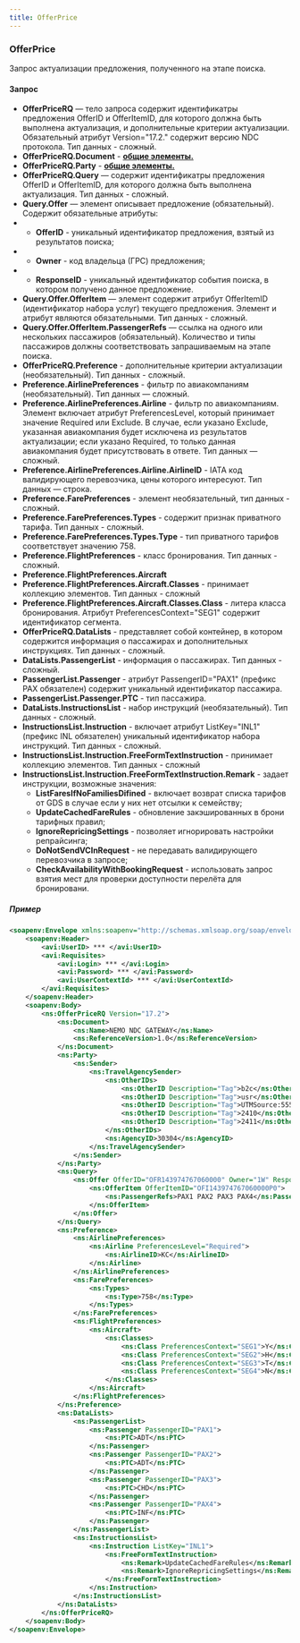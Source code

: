 ```yaml
---
title: OfferPrice
---
```


### OfferPrice
Запрос актуализации предложения, полученного на этапе поиска.

#### Запрос

-	**OfferPriceRQ** — тело запроса содержит идентификатры предложения OfferID и OfferItemID, для которого должна быть выполнена актуализация, и дополнительные критерии актуализации. Обязательный атрибут Version="17.2." содержит версию NDC протокола.  Тип данных - сложный. 
-	**OfferPriceRQ.Document** - **[общие элементы.](/ndc/ndc_element)**
-	**OfferPriceRQ.Party** - **[общие элементы.](/ndc/ndc_element)**
-	**OfferPriceRQ.Query** — содержит идентификатры предложения OfferID и OfferItemID, для которого должна быть выполнена актуализация. Тип данных - сложный.
-	**Query.Offer** — элемент описывает предложение (обязательный). Содержит обязательные атрибуты:
-	-	**OfferID** - уникальный идентификатор предложения, взятый из результатов поиска;
-	-	**Owner** - код владельца (ГРС) предложения;
-	-	**ResponseID** - уникальный идентификатор события поиска, в котором получено данное предложение.
-	**Query.Offer.OfferItem** — элемент содержит атрибут OfferItemID (идентификатор набора услуг) текущего предложения. Элемент и атрибут являются обязательными. Тип данных - сложный.
-	**Query.Offer.OfferItem.PassengerRefs** — ссылка на одного или нескольких пассажиров (обязательный). Количество и типы пассажиров должны соответствовать запрашиваемым на этапе поиска.  
-	**OfferPriceRQ.Preference** - дополнительные критерии актуализации (необязательный). Тип данных - сложный.
-	**Preference.AirlinePreferences** - фильтр по авиакомпаниям (необязательный). Тип данных — сложный.
-	**Preference.AirlinePreferences.Airline** - фильтр по авиакомпаниям. Элемент включает атрибут PreferencesLevel, который принимает значение Required или Exclude. В случае, если указано Exclude, указанная авиакомпания будет исключена из результатов актуализации; если указано Required, то только данная авиакомпания будет присутствовать в ответе. Тип данных — сложный.
-	**Preference.AirlinePreferences.Airline.AirlineID** - IATA код валидирующего перевозчика, цены которого интересуют. Тип данных — строка.
-	**Preference.FarePreferences** - элемент необязательный, тип данных - сложный.	
-	**Preference.FarePreferences.Types** - содержит признак приватного тарифа. Тип данных - сложный.
-	**Preference.FarePreferences.Types.Type** - тип приватного тарифов соответствует значению 758. 
-	**Preference.FlightPreferences** - класс бронирования. Тип данных - сложный.	
-	**Preference.FlightPreferences.Aircraft** 
-	**Preference.FlightPreferences.Aircraft.Classes** - принимает коллекцию элементов. Тип данных - сложный	
-	**Preference.FlightPreferences.Aircraft.Classes.Class** - литера класса бронирования. Атрибут PreferencesContext="SEG1" содержит идентификатор сегмента.
-	**OfferPriceRQ.DataLists** - представляет собой контейнер, в котором содержится информация о пассажирах и дополнительных инструкциях. Тип данных - сложный.
-	**DataLists.PassengerList** - информация о пассажирах. Тип данных - сложный.
-   **PassengerList.Passenger** -  атрибут PassengerID="PAX1" (префикс PAX обязателен) содержит уникальный идентификатор пассажира.
-   **PassengerList.Passenger.PTC** - тип пассажира. 
-	**DataLists.InstructionsList** - набор инструкций (необязательный). Тип данных - сложный. 
-	**InstructionsList.Instruction** - включает атрибут ListKey="INL1" (префикс INL обязателен) уникальный идентификатор набора инструкций. Тип данных - сложный.
-	**InstructionsList.Instruction.FreeFormTextInstruction** - принимает коллекцию элементов. Тип данных - сложный
-	**InstructionsList.Instruction.FreeFormTextInstruction.Remark** - задает инструкции, возможные значения:
    -   **ListFaresIfNoFamiliesDifined** - включает возврат списка тарифов от GDS в случае если у них нет отсылки к семейству; 
    -   **UpdateCachedFareRules** - обновление закэшированных в брони тарифных правил; 
    -   **IgnoreRepricingSettings** - позволяет игнорировать настройки репрайсинга;
	-	**DoNotSendVCInRequest** - не передавать валидирующего перевозчика в запросе;
	-	**CheckAvailabilityWithBookingRequest** - использовать запрос взятия мест для проверки доступности перелёта для бронировани.
##### Пример

```xml
<soapenv:Envelope xmlns:soapenv="http://schemas.xmlsoap.org/soap/envelope/" xmlns:avi="http://nemo.travel/AviaNDC" xmlns:ns="http://www.iata.org/IATA/EDIST/2017.2">
	<soapenv:Header>
		<avi:UserID> *** </avi:UserID>
		<avi:Requisites>
			<avi:Login> *** </avi:Login>
			<avi:Password> *** </avi:Password>
			<avi:UserContextId> *** </avi:UserContextId>
		</avi:Requisites>
	</soapenv:Header>
	<soapenv:Body>
		<ns:OfferPriceRQ Version="17.2">
			<ns:Document>
				<ns:Name>NEMO NDC GATEWAY</ns:Name>
				<ns:ReferenceVersion>1.0</ns:ReferenceVersion>
			</ns:Document>
			<ns:Party>
				<ns:Sender>
					<ns:TravelAgencySender>
						<ns:OtherIDs>
							<ns:OtherID Description="Tag">b2c</ns:OtherID>
							<ns:OtherID Description="Tag">usr</ns:OtherID>
							<ns:OtherID Description="Tag">UTMSource:555</ns:OtherID>
							<ns:OtherID Description="Tag">2410</ns:OtherID>
							<ns:OtherID Description="Tag">2411</ns:OtherID>
						</ns:OtherIDs>
						<ns:AgencyID>30304</ns:AgencyID>
					</ns:TravelAgencySender>
				</ns:Sender>
			</ns:Party>
			<ns:Query>
				<ns:Offer OfferID="OFR143974767060000" Owner="1W" ResponseID="143974767">
					<ns:OfferItem OfferItemID="OFI143974767060000P0">
						<ns:PassengerRefs>PAX1 PAX2 PAX3 PAX4</ns:PassengerRefs>
					</ns:OfferItem>
				</ns:Offer>
			</ns:Query>
			<ns:Preference>
				<ns:AirlinePreferences>
					<ns:Airline PreferencesLevel="Required">
						<ns:AirlineID>KC</ns:AirlineID>
					</ns:Airline>
				</ns:AirlinePreferences>
				<ns:FarePreferences>
					<ns:Types>
						<ns:Type>758</ns:Type>
					</ns:Types>
				</ns:FarePreferences>
				<ns:FlightPreferences>
					<ns:Aircraft>
						<ns:Classes>
							<ns:Class PreferencesContext="SEG1">Y</ns:Class>
							<ns:Class PreferencesContext="SEG2">H</ns:Class>
							<ns:Class PreferencesContext="SEG3">T</ns:Class>
							<ns:Class PreferencesContext="SEG4">N</ns:Class>
						</ns:Classes>
					</ns:Aircraft>
				</ns:FlightPreferences>
			</ns:Preference>
			<ns:DataLists>
				<ns:PassengerList>
					<ns:Passenger PassengerID="PAX1">
						<ns:PTC>ADT</ns:PTC>
					</ns:Passenger>
					<ns:Passenger PassengerID="PAX2">
						<ns:PTC>ADT</ns:PTC>
					</ns:Passenger>
					<ns:Passenger PassengerID="PAX3">
						<ns:PTC>CHD</ns:PTC>
					</ns:Passenger>
					<ns:Passenger PassengerID="PAX4">
						<ns:PTC>INF</ns:PTC>
					</ns:Passenger>
				</ns:PassengerList>
				<ns:InstructionsList>
					<ns:Instruction ListKey="INL1">
						<ns:FreeFormTextInstruction>
							<ns:Remark>UpdateCachedFareRules</ns:Remark>
							<ns:Remark>IgnoreRepricingSettings</ns:Remark>
						</ns:FreeFormTextInstruction>
					</ns:Instruction>
				</ns:InstructionsList>
			</ns:DataLists>
		</ns:OfferPriceRQ>
	</soapenv:Body>
</soapenv:Envelope>
```